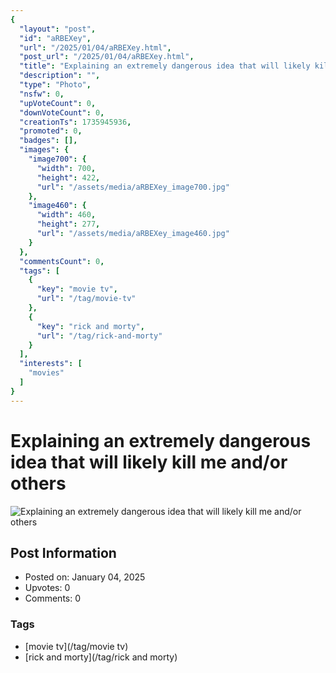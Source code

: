 ```yaml
---
{
  "layout": "post",
  "id": "aRBEXey",
  "url": "/2025/01/04/aRBEXey.html",
  "post_url": "/2025/01/04/aRBEXey.html",
  "title": "Explaining an extremely dangerous idea that will likely kill me and/or others",
  "description": "",
  "type": "Photo",
  "nsfw": 0,
  "upVoteCount": 0,
  "downVoteCount": 0,
  "creationTs": 1735945936,
  "promoted": 0,
  "badges": [],
  "images": {
    "image700": {
      "width": 700,
      "height": 422,
      "url": "/assets/media/aRBEXey_image700.jpg"
    },
    "image460": {
      "width": 460,
      "height": 277,
      "url": "/assets/media/aRBEXey_image460.jpg"
    }
  },
  "commentsCount": 0,
  "tags": [
    {
      "key": "movie tv",
      "url": "/tag/movie-tv"
    },
    {
      "key": "rick and morty",
      "url": "/tag/rick-and-morty"
    }
  ],
  "interests": [
    "movies"
  ]
}
---
```


# Explaining an extremely dangerous idea that will likely kill me and/or others

![Explaining an extremely dangerous idea that will likely kill me and/or others](/assets/media/aRBEXey_image700.jpg)

## Post Information

- Posted on: January 04, 2025
- Upvotes: 0
- Comments: 0

### Tags

- [movie tv](/tag/movie tv)
- [rick and morty](/tag/rick and morty)
